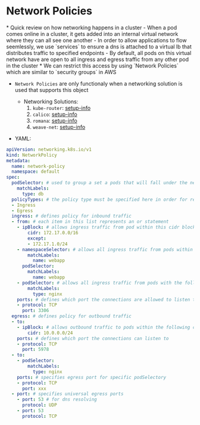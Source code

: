 <h1>Network Policies</h1>
* Quick review on how networking happens in a cluster
  - When a pod comes online in a cluster, it gets added into an internal virtual network where they can all see one another
  - In order to allow applications to flow seemlessly, we use `services` to ensure a dns is attached to a virtual lb that distributes traffic to specified endpoints
  - By default, all pods on this virtual network have are open to all ingress and egress traffic from any other pod in the cluster
    * We can restrict this access by using `Network Policies` which are similar to `security groups` in AWS

* `Network Policies` are only functionaly when a networking solution is used that supports this object
  - Networking Solutions:
    1. `kube-router`: [setup-info](https://github.com/cloudnativelabs/kube-router/blob/master/docs/generic.md)
    2. `calico`: [setup-info](https://docs.tigera.io/calico/latest/operations/calicoctl/install)
    3. `romana`: [setup-info](https://github.com/romana/romana/tree/master/containerize)
    4. `weave-net`: [setup-info](https://www.weave.works/docs/net/latest/kubernetes/kube-addon/)

* YAML:

```yml
apiVersion: networking.k8s.io/v1
kind: NetworkPolicy
metadata:
  name: network-policy
  namespace: default
spec:
  podSelector: # used to group a set a pods that will fall under the network policies
    matchLabels:
      type: db
  policyTypes: # the policy type must be specified here in order for restriction to be effection
  - Ingress
  - Egress
  ingress: # defines policy for inbound traffic
  - from: # each item in this list represents an or statement
    - ipBlock: # allows ingress traffic from pod within this cidr block except the one specified
        cidr: 172.17.0.0/16
        except:
        - 172.17.1.0/24
    - namespaceSelector: # allows all ingress traffic from pods within the webapp namespace that have the specified labelts
        matchLabels:
          name: webapp
      podSelector:
        matchLabels: 
          name: webapp
    - podSelector: # allows all ingress traffic from pods with the following label
        matchLabels:
          type: nginx
    ports: # defines which port the connections are allowed to listen to, will hit everything in the from section
    - protocol: TCP
      port: 3306
  egress: # defines policy for outbound traffic
  - to:
    - ipBlock: # allows outbound traffic to pods within the following cidr
        cidr: 10.0.0.0/24
    ports: # defines which port the connections can listen to
    - protocol: TCP
      port: 5978
  - to:
    - podSelector:
        matchLabels:
          type: nginx
    ports: # specifies egress port for specific podSelectory
    - protocol: TCP
      port: xxx
  - port: # specifies universal egress ports
    - port: 53 # for dns resolving 
      protocol: UDP
    - port: 53
      protocol: TCP
```

